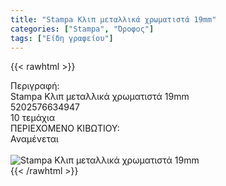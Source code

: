 ```yaml
---
title: "Stampa Κλιπ μεταλλικά χρωματιστά 19mm"
categories: ["Stampa", "Όροφος"]
tags: ["Είδη γραφείου"]
---
```

{{< rawhtml >}}

<div class="sload659"><div class="product"><div id="sistatika">Περιγραφή:</div><div class="alltext">Stampa Κλιπ μεταλλικά χρωματιστά 19mm</div><div id="barcode"><div id="barimage1"></div><span id="bartext">5202576634947</span></div><div id="varos"><div id="temimg"></div><span id="varostext">10 τεμάχια</span></div><div id="kivotio">ΠΕΡΙΕΧΟΜΕΝΟ ΚΙΒΩΤΙΟΥ:<br>Αναμένεται</div><br><div class="pimg"><img alt="Stampa Κλιπ μεταλλικά χρωματιστά 19mm" title="Stampa Κλιπ μεταλλικά χρωματιστά 19mm" src="/media/images/stampa-klip-metallika-xrwmatista-19mm.jpg"></div></div></div>
{{< /rawhtml >}}


